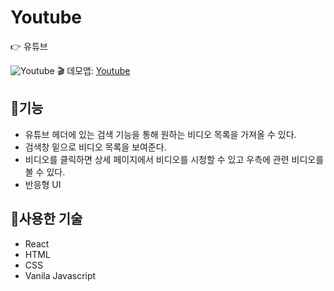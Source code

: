 # Youtube
:point_right: 유튜브

![Youtube](./images/todo.PNG)
:clapper: 데모앱: [Youtube](https://soft-wisp-921a06.netlify.app/)
## :memo:기능
+ 유튜브 헤더에 있는 검색 기능을 통해 원하는 비디오 목록을 가져올 수 있다.
+ 검색창 밑으로 비디오 목록을 보여준다.
+ 비디오를 클릭하면 상세 페이지에서 비디오를 시청할 수 있고 우측에 관련 비디오를 볼 수 있다.
+ 반응형 UI

## :hammer:사용한 기술
+ React
+ HTML
+ CSS
+ Vanila Javascript
